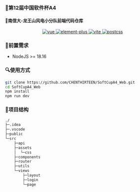 ### :house_with_garden:第12届中国软件杯A4
#### :school:南信大-龙王山风电小分队前端代码仓库



<p align="center">
    <a href="https://github.com/vuejs/vue-next">
        <img src="https://img.shields.io/badge/vue3-3.2.31-brightgreen.svg" alt="vue">
    </a>
    <a href="https://github.com/element-plus/element-plus">
        <img src="https://img.shields.io/badge/elementPlus-2.3.6-brightgreen.svg" alt="element-plus">
    </a>
    <a href="https://github.com/vitejs/vite">
        <img src="https://img.shields.io/badge/vite-4.1.0-brightgreen.svg" alt="vite">
    </a>
    <a href="https://github.com/postcss/postcss">
        <img src="https://img.shields.io/badge/postcss-8.4.24-brightgreen.svg" alt="postcss">
    </a>
</p>

### **:bread:前置需求**
+ NodeJS >= 18.16

### :mag:使用方式
```bash
git clone https://github.com/CHENTHIRTEEN/SoftCupA4_Web.git
cd SoftCupA4_Web
npm install
npm run dev
```

### :open_file_folder:项目结构
```bash
./
├─.idea
├─.vscode
├─public
└─src
    ├─api
    ├─assets
    │  └─css
    ├─components
    ├─router
    ├─utils
    └─views
        ├─layout
        ├─login
        └─page
```
